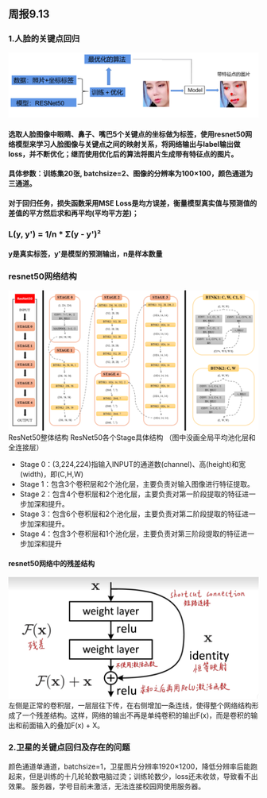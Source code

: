 ## 周报9.13
### 1.人脸的关键点回归
![流程图](images/9.13-1.png)
#### 选取人脸图像中眼睛、鼻子、嘴巴5个关键点的坐标做为标签，使用resnet50网络模型来学习人脸图像与关键点之间的映射关系，将网络输出与label输出做loss，并不断优化；继而使用优化后的算法将图片生成带有特征点的图片。
#### 具体参数：训练集20张, batchsize=2、图像的分辨率为100×100，颜色通道为三通道。
#### 对于回归任务，损失函数采用MSE Loss是均方误差，衡量模型真实值与预测值的差值的平方然后求和再平均(平均平方差)；
###           L(y, y') = 1/n * Σ(y - y')²
#### y是真实标签，y'是模型的预测输出，n是样本数量

### resnet50网络结构
  ![流程图](images/9.13-2.png)
ResNet50整体结构       ResNet50各个Stage具体结构 （图中没画全局平均池化层和全连接层） 
- Stage 0：(3,224,224)指输入INPUT的通道数(channel)、高(height)和宽(width)，即(C,H,W)
- Stage 1：包含3个卷积层和2个池化层，主要负责对输入图像进行特征提取。
- Stage 2：包含4个卷积层和2个池化层，主要负责对第一阶段提取的特征进一步加深和提升。
- Stage 3：包含6个卷积层和2个池化层，主要负责对第二阶段提取的特征进一步加深和提升。
- Stage 4：包含3个卷积层和1个池化层，主要负责对第三阶段提取的特征进一步加深和提升

#### resnet50网络中的残差结构
![流程图](images/9.13-3.png)
左侧是正常的卷积层，一层层往下传，在右侧增加一条连线，使得整个网络结构形成了一个残差结构。这样，网络的输出不再是单纯卷积的输出F(x)，而是卷积的输出和前面输入的叠加F(x) + X。

### 2.卫星的关键点回归及存在的问题
颜色通道单通道，batchsize=1，卫星图片分辨率1920×1200，降低分辨率后能跑起来，但是训练的十几轮轮数电脑过烫；训练轮数少，loss还未收敛，导致看不出效果。
服务器，学号目前未激活，无法连接校园网使用服务器。
